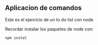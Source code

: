 ## Aplicacion de comandos

Este es el ejercicio de un to do list con node 

Recordar instalar los paquetes de node con:

```
npm instal
```